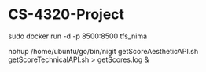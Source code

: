 # CS-4320-Project

sudo docker run -d -p 8500:8500 tfs_nima


nohup /home/ubuntu/go/bin/nigit getScoreAestheticAPI.sh getScoreTechnicalAPI.sh > getScores.log &
